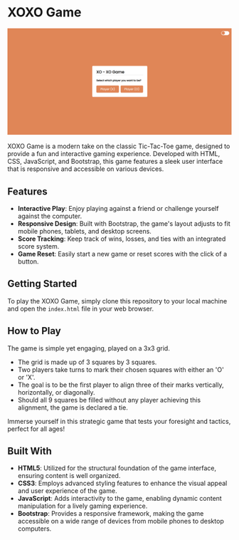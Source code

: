 # XOXO Game


![Home Page](Mainpage.png)  

XOXO Game is a modern take on the classic Tic-Tac-Toe game, designed to provide a fun and interactive gaming experience. Developed with HTML, CSS, JavaScript, and Bootstrap, this game features a sleek user interface that is responsive and accessible on various devices.

## Features

- **Interactive Play**: Enjoy playing against a friend or challenge yourself against the computer.
- **Responsive Design**: Built with Bootstrap, the game's layout adjusts to fit mobile phones, tablets, and desktop screens.
- **Score Tracking**: Keep track of wins, losses, and ties with an integrated score system.
- **Game Reset**: Easily start a new game or reset scores with the click of a button.

## Getting Started

To play the XOXO Game, simply clone this repository to your local machine and open the `index.html` file in your web browser.

## How to Play

The game is simple yet engaging, played on a 3x3 grid.

- The grid is made up of 3 squares by 3 squares.
- Two players take turns to mark their chosen squares with either an 'O' or 'X'.
- The goal is to be the first player to align three of their marks vertically, horizontally, or diagonally.
- Should all 9 squares be filled without any player achieving this alignment, the game is declared a tie.

Immerse yourself in this strategic game that tests your foresight and tactics, perfect for all ages!

## Built With

- **HTML5**: Utilized for the structural foundation of the game interface, ensuring content is well organized.
- **CSS3**: Employs advanced styling features to enhance the visual appeal and user experience of the game.
- **JavaScript**: Adds interactivity to the game, enabling dynamic content manipulation for a lively gaming experience.
- **Bootstrap**: Provides a responsive framework, making the game accessible on a wide range of devices from mobile phones to desktop computers.

